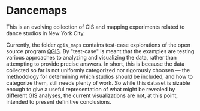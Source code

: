 # Dancemaps

This is an evolving collection of GIS and mapping experiments related to dance studios in New York City.

Currently, the folder `qgis_maps` contains test-case explorations of the open source program [QGIS](http://www.qgis.com). By "test-case" is meant that the examples are testing various approaches to analyzing and visualizing the data, rather than attempting to provide precise answers. In short, this is because the data collected so far is not uniformly categorized nor rigorously choosen — the methodology for determining which studios should be included, and how to categorize them, still needs plenty of work. So while this dataset is sizable enough to give a useful representation of what might be revealed by different GIS analyses, the current visualizations are not, at this point, intended to present definitive conclusions. 
